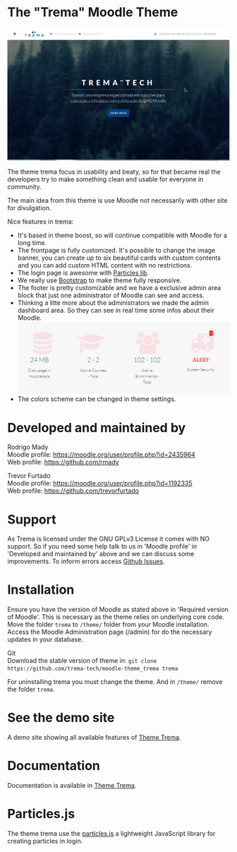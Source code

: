 The "Trema" Moodle Theme
============================
![image1](pix/screenshot.gif "Trema Screenshot")

The theme trema focus in usability and beaty, so for that became real 
the developers try to make something clean and usable for everyone in community.

The main idea from this theme is use Moodle not necessarily 
with other site for divulgation.

Nice features in trema:
 - It's based in theme boost, so will continue compatible with Moodle 
 for a long time.
 - The frontpage is fully customized. It's possible to change the image 
 banner, you can create up to six beautiful cards with custom contents and
 you can add custom HTML content with no restrictions.
 - The login page is awesome with [Particles lib](https://github.com/mmacheerpuppy/particles.js).
 - We really use [Bootstrap](https://getbootstrap.com/) to make theme fully responsive.
 - The footer is pretty customizable and we have a exclusive admin area 
 block that just one administrator of Moodle can see and access.
 - Thinking a litte more about the administrators we made the admin 
 dashboard area. So they can see in real time some infos about their Moodle.
![image1](pix/examples/admindashboard.png "Dashboard Admin Screenshot") 
 - The colors scheme can be changed in theme settings.

Developed and maintained by
===========================
Rodrigo Mady <br>
Moodle profile: https://moodle.org/user/profile.php?id=2435964 <br>
Web profile:    https://github.com/rmady <br>

Trevor Furtado <br>
Moodle profile: https://moodle.org/user/profile.php?id=1192335 <br>
Web profile:    https://github.com/trevorfurtado <br>

Support
=======
As Trema is licensed under the GNU GPLv3 License it comes with NO support. So if you need some help
 talk to us in 'Moodle profile' in 'Developed and maintained by' above and we can discuss some improvements.
To inform errors access [Github Issues](https://github.com/trema-tech/moodle-theme_trema/issues).

Installation
============
Ensure you have the version of Moodle as stated above in 'Required version of Moodle'. This is 
necessary as the theme relies on underlying core code.
Move the folder `trema` to `/theme/` folder from your Moodle installation.
Access the Moodle Administration page (/admin) for do the necessary updates in your database.

Git<br>
Download the stable version of theme in:
`git clone https://github.com/trema-tech/moodle-theme_trema trema`

For uninstalling trema you must change the theme. And in `/theme/` remove the folder `trema`.

See the demo site
=======================
A demo site showing all available features of [Theme Trema](https://trema.tech).

Documentation
=============
Documentation is available in [Theme Trema](https://trema.tech).

Particles.js
============
The theme trema use the [particles.js](https://github.com/mmacheerpuppy/particles.js) a lightweight 
JavaScript library for creating particles in login.